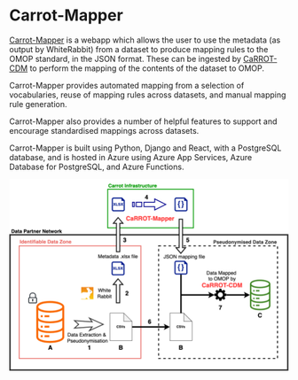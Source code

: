 # Carrot-Mapper

[Carrot-Mapper](https://github.com/Health-Informatics-UoN/CaRROT-Mapper) is a webapp which allows the user 
to use the metadata (as output by WhiteRabbit) from a dataset to produce mapping rules to the OMOP standard, in the
JSON format. These can be ingested by [CaRROT-CDM](https://github.com/HDRUK/CaRROT-CDM) to perform the
mapping of the contents of the dataset to OMOP.

Carrot-Mapper provides automated mapping from a selection of vocabularies, reuse of mapping
rules across datasets, and manual mapping rule generation.

Carrot-Mapper also provides a number of helpful features to support and encourage 
standardised mappings across datasets.

Carrot-Mapper is built using Python, Django and React, with a PostgreSQL database,
and is hosted in Azure using Azure App Services, Azure Database for PostgreSQL, 
and Azure Functions.

![](images/CaRROT_Architecture_Summary.png)
